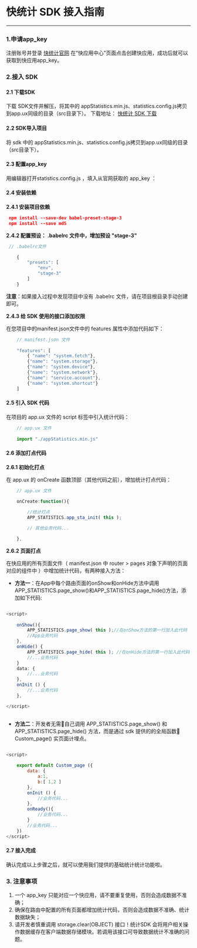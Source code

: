 # 快统计 SDK 接入指南

---

### 1.申请app_key

注册账号并登录 [快统计官网][1] 在“快应用中心”页面点击创建快应用，成功后就可以获取到快应用app_key。


### 2.接入 SDK

#### 2.1 下载SDK
下载 SDK文件并解压，将其中的 appStatistics.min.js、statistics.config.js拷贝到app.ux同级的目录（src目录下）。
下载地址： [快统计 SDK 下载](https://kss.ksyun.com/file-mha/quickapp_statistics/sdk/quickapp_statistics_sdk.zip​)


#### 2.2 SDK导入项目
将 sdk 中的 appStatistics.min.js、statistics.config.js拷贝到app.ux同级的目录（src目录下）。


#### 2.3 配置app_key

用编辑器打开statistics.config.js ，填入从官网获取的 app_key ：


#### 2.4 安装依赖


**2.4.1 安装项目依赖**

```json
 npm install --save-dev babel-preset-stage-3
 npm install --save md5

```


**2.4.2 配置预设： .babelrc 文件中，增加预设 "stage-3"** 

```javascript
 // .babelrc文件

    {
        "presets": [
            "env",
            "stage-3"
        ]
    }

```

**注意**：如果接入过程中发现项目中没有 .babelrc 文件，请在项目根目录手动创建即可。

**2.4.3 给 SDK 使用的接口添加权限**

在您项目中的manifest.json文件中的 features 属性中添加代码如下：

```javascript
    // manifest.json 文件
    
    "features": [
        { "name": "system.fetch"},
        {"name": "system.storage"},
        {"name": "system.device"},
        {"name": "system.network"},
        {"name": "service.account"},
        {"name": "system.shortcut"}
    ]

```

#### 2.5 引入 SDK 代码

在项目的 app.ux 文件的 script 标签中引入统计代码：

```javascript
    // app.ux 文件
    
    import "./appStatistics.min.js"


``` 

#### 2.6 添加打点代码


**2.6.1 初始化打点**

在 app.ux 的 onCreate 函数顶部（其他代码之前），增加统计打点代码：

```javascript
    // app.ux 文件

    onCreate:function(){
        
        //统计打点
        APP_STATISTICS.app_sta_init( this );

        // 其他业务代码...

    },        

```


**2.6.2 页面打点**

在快应用的所有页面文件（ manifest.json 中 router > pages 对象下声明的页面对应的组件中 ）中增加统计代码，有两种接入方法：

- **方法一**：在App中每个路由页面的onShow和onHide方法中调用APP_STATISTICS.page_show()和APP_STATISTICS.page_hide()方法，添加如下代码:

```javascript

<script>
     
    onShow(){
        APP_STATISTICS.page_show( this );//在onShow方法的第一行加入此代码
        //App业务代码
    },
    onHide() {
        APP_STATISTICS.page_hide( this ); //在onHide方法的第一行加入此代码
        //...业务代码
    } 
    data: {
        //...业务代码
    },
    onInit () {
        //...业务代码
    },

</script> 
    
```

- **方法二**：开发者无需自己调用 APP_STATISTICS.page_show() 和APP_STATISTICS.page_hide() 方法，而是通过 sdk 提供的的全局函数 Custom_page() 实页面计埋点。
  

```javascript

<script>
  
    export default Custom_page ({
        data: {
            a:1,
            b:[ 1,2 ]
        },
        onInit () {
            //业务代码...
        },
        onReady(){
            //业务代码...
        }
        //业务代码...
    })
</script> 

```  

#### 2.7 接入完成

确认完成以上步骤之后，就可以使用我们提供的基础统计统计功能啦。

<!-- ### 3. 高级功能

#### 3.1 自定义事件

#### 3.1.1 定义和用途

自定义事件，用于记录用户操作行为的具体细节，具体的，开发者可通过在代码中埋点的方式统计自己期望了解的快应用数据，如：用户点击某功能按钮、填写某个输入框、触发了某个广告等，甚至可以用来统计一段特定的代码是否被执行。通过事件分析，可以对用户在快应用内的行为做精细化跟踪，满足页面访问等标准统计以外的个性化分析需求。

#### 3.1.2 打点接口及埋点说明

#### 3.2 接口说明

打点接口：

```javascript

    APP_STATISTICS.track_event(id,attr);

```

- 描述：

  该方法接收两个参数，第一个参数key为事件名称（必传）。第二个参数 vaule 为事件本身的参数（非必传）。该参数可以为一个字符串( String )或者一个 JavaScript 对象 ( Object )。

- id：

  事件的唯一标识符，不可重复。登录 [快统计官网][1] 点击[ 我的数据 ] > [ 高级功能 ] > [ 自定义事件 ] > [ 创建自定义事件 ] 创建事件id。


- 参数：

    ```javascript

    key: string  
    value: {  string | object }

    ```

规则：

1. key 为 string 类型，并且字符长度必须小于 255

2. value 为 string 类型时，字符长度必须小于 255

3. value 为 object 类型时，该对象的值只能为 string 类型

4. 字符串支持数字、中文、字母及下划线的组合

满足上述规则时，SDK 才会上报事件及其参数。否则 SDK 不会上报。


#### 2.2 埋点方式


仅统计事件，无参数时，可使用如下方法：

```javascript

    APP_STATISTICS.track_event('事件id');

```

统计事件携带参数，且参数为字符串：

```javascript

    APP_STATISTICS.track_event('事件id' , '参数' );

```

统计事件携带参数，且参数为 object ：

```javascript

    APP_STATISTICS.track_event('事件id' , {
        参数_1: '参数值',
        参数_2: '参数值'        
    });

``` -->

### 3. 注意事项

 1. 一个 app_key 只能对应一个快应用，请不要重复使用，否则会造成数据不准确；
 2. 确保在路由中配置的所有页面都增加统计代码，否则会造成数据不准确、统计数据缺失；
 3. 请开发者慎重调用 storage.clear(OBJECT) 接口！统计SDK 会将用户相关操作数据缓存在客户端数据存储模块。若调用该接口可导致数据统计不准确的问题。


[1]: http://ktj.wankacn.com/login,

[2]: https://kss.ksyun.com/file-mha/quickapp_statistics/sdk/quickapp_statistics_sdk.zip
